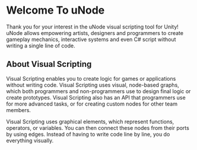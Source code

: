 # Welcome To uNode

Thank you for your interest in the uNode visual scripting tool for Unity! uNode allows empowering artists, designers and programmers to create gameplay mechanics, interactive systems and even C# script without writing a single line of code.

## About Visual Scripting

Visual Scripting enables you to create logic for games or applications without writing code. Visual Scripting uses visual, node-based graphs, which both programmers and non-programmers use to design final logic or create prototypes. Visual Scripting also has an API that programmers use for more advanced tasks, or for creating custom nodes for other team members.

Visual Scripting uses graphical elements, which represent functions, operators, or variables. You can then connect these nodes from their ports by using edges. Instead of having to write code line by line, you do everything visually.